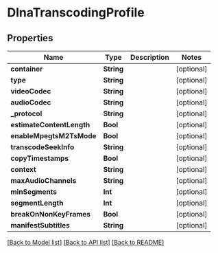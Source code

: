 # DlnaTranscodingProfile

## Properties
Name | Type | Description | Notes
------------ | ------------- | ------------- | -------------
**container** | **String** |  | [optional] 
**type** | **String** |  | [optional] 
**videoCodec** | **String** |  | [optional] 
**audioCodec** | **String** |  | [optional] 
**_protocol** | **String** |  | [optional] 
**estimateContentLength** | **Bool** |  | [optional] 
**enableMpegtsM2TsMode** | **Bool** |  | [optional] 
**transcodeSeekInfo** | **String** |  | [optional] 
**copyTimestamps** | **Bool** |  | [optional] 
**context** | **String** |  | [optional] 
**maxAudioChannels** | **String** |  | [optional] 
**minSegments** | **Int** |  | [optional] 
**segmentLength** | **Int** |  | [optional] 
**breakOnNonKeyFrames** | **Bool** |  | [optional] 
**manifestSubtitles** | **String** |  | [optional] 

[[Back to Model list]](../README.md#documentation-for-models) [[Back to API list]](../README.md#documentation-for-api-endpoints) [[Back to README]](../README.md)


